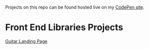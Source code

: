 Projects on this repo can be found hosted live on my [CodePen site][1].

# Front End Libraries Projects
[Guitar Landing Page][2]

[1]: <https://codepen.io/chocolatechimpcookie/>
[2]: <https://codepen.io/chocolatechimpcookie/pen/JjKjPZG>
